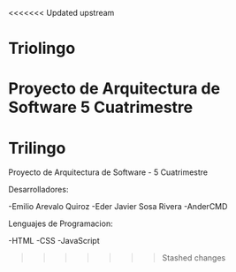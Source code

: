 <<<<<<< Updated upstream
# Triolingo
 Proyecto de Arquitectura de Software 5 Cuatrimestre
=======
# Trilingo

Proyecto de Arquitectura de Software - 5 Cuatrimestre

Desarrolladores:

-Emilio Arevalo Quiroz
-Eder Javier Sosa Rivera
-AnderCMD

Lenguajes de Programacion:

-HTML
-CSS
-JavaScript
>>>>>>> Stashed changes
